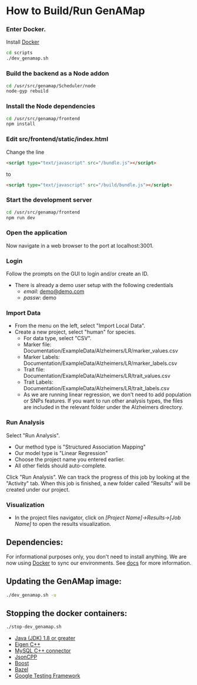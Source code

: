 # How to Build/Run GenAMap

### Enter Docker.
Install [Docker](./Docker/Quick_Start.md)
```bash
cd scripts	
./dev_genamap.sh
```
### Build the backend as a Node addon
```bash
cd /usr/src/genamap/Scheduler/node
node-gyp rebuild
```
	
### Install the Node dependencies
```bash
cd /usr/src/genamap/frontend
npm install
```

### Edit src/frontend/static/index.html
Change the line
```html
<script type="text/javascript" src="/bundle.js"></script>
```
to
```html
<script type="text/javascript" src="/build/bundle.js"></script>
```

### Start the development server
```bash
cd /usr/src/genamap/frontend
npm run dev
```

### Open the application
Now navigate in a web browser to the port at localhost:3001.

### Login
Follow the prompts on the GUI to login and/or create an ID.
* There is already a demo user setup with the following credentials
    * *email*: demo@demo.com
    * *passw*: demo

### Import Data
* From the menu on the left, select "Import Local Data".
* Create a new project, select "human" for species.
	* For data type, select "CSV".
	* Marker file: Documentation/ExampleData/Alzheimers/LR/marker_values.csv
	* Marker Labels: Documentation/ExampleData/Alzheimers/LR/marker_labels.csv
	* Trait file: Documentation/ExampleData/Alzheimers/LR/trait_values.csv
	* Trait Labels: Documentation/ExampleData/Alzheimers/LR/trait_labels.csv
	* As we are running linear regression, we don't need to add population or SNPs features. If you want to run other analysis types, the files are included in the relevant folder under the Alzheimers directory.

### Run Analysis

Select "Run Analysis".

* Our method type is "Structured Association Mapping"
* Our model type is "Linear Regression"
* Choose the project name you entered earlier.
* All other fields should auto-complete.

Click "Run Analysis". We can track the progress of this job by looking at the "Activity" tab. When this job is finished, a new folder called "Results"  will be created under our project.

### Visualization
* In the project files navigator, click on *[Project Name]->Results->[Job Name]* to open the results visualization.

## Dependencies:
For informational purposes only, you don't need to install anything. We are now using [Docker](http://docker.com) to sync our environments. See [docs](https://github.com/blengerich/GenAMap_V2/blob/master/Documentation/Development/Docker/Quick_Start.md) for more information.

## Updating the GenAMap image:
```bash
./dev_genamap.sh -u
```

## Stopping the docker containers:
```bash
./stop-dev_genamap.sh
```

* [Java (JDK) 1.8 or greater](http://www.oracle.com/technetwork/java/javase/downloads/jdk8-downloads-2133151.html)
* [Eigen C++](http://eigen.tuxfamily.org/index.php?title=Main_Page)
* [MySQL C++ connector](http://dev.mysql.com/downloads/connector/cpp/)
* [JsonCPP](https://github.com/open-source-parsers/jsoncpp)
* [Boost](http://www.boost.org/)
* [Bazel](https://github.com/bazelbuild/bazel)
* [Google Testing Framework](https://github.com/google/googletest)
